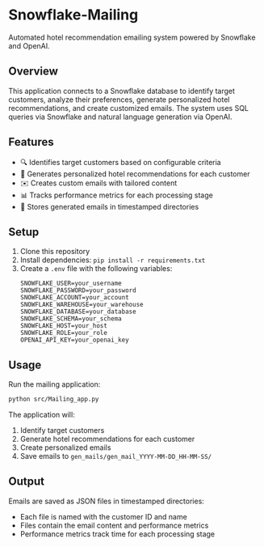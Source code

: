 # Snowflake-Mailing

Automated hotel recommendation emailing system powered by Snowflake and OpenAI.

## Overview

This application connects to a Snowflake database to identify target customers, analyze their preferences, generate personalized hotel recommendations, and create customized emails. The system uses SQL queries via Snowflake and natural language generation via OpenAI.

## Features

- 🔍 Identifies target customers based on configurable criteria
- 🏨 Generates personalized hotel recommendations for each customer
- ✉️ Creates custom emails with tailored content 
- 📊 Tracks performance metrics for each processing stage
- 💾 Stores generated emails in timestamped directories

## Setup

1. Clone this repository
2. Install dependencies: `pip install -r requirements.txt`
3. Create a `.env` file with the following variables:
   ```
   SNOWFLAKE_USER=your_username
   SNOWFLAKE_PASSWORD=your_password
   SNOWFLAKE_ACCOUNT=your_account
   SNOWFLAKE_WAREHOUSE=your_warehouse
   SNOWFLAKE_DATABASE=your_database
   SNOWFLAKE_SCHEMA=your_schema
   SNOWFLAKE_HOST=your_host
   SNOWFLAKE_ROLE=your_role
   OPENAI_API_KEY=your_openai_key
   ```

## Usage

Run the mailing application:

```bash
python src/Mailing_app.py
```

The application will:
1. Identify target customers 
2. Generate hotel recommendations for each customer
3. Create personalized emails
4. Save emails to `gen_mails/gen_mail_YYYY-MM-DD_HH-MM-SS/`

## Output

Emails are saved as JSON files in timestamped directories:
- Each file is named with the customer ID and name
- Files contain the email content and performance metrics
- Performance metrics track time for each processing stage 